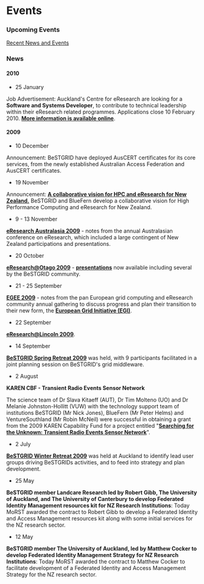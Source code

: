 # Events

### Upcoming Events

[Recent News and Events](/wiki/spaces/BeSTGRID/pages/3816950900)

### News

#### 2010

- 25 January

Job Advertisement: Auckland's Centre for eResearch are looking for a **Software and Systems Developer**, to contribute to technical leadership within their eResearch related programmes. Applications close 10 February 2010. **[More information is available online](http://tr.im/Lu80)**.

#### 2009

- 10 December

Announcement: BeSTGRID have deployed AusCERT certificates for its core services, from the newly established Australian Access Federation and AusCERT certificates.
- 19 November

Announcement: **[A collaborative vision for HPC and eResearch for New Zealand.](http://wiki.auckland.ac.nz/display/BeSTGRID/2009/11/19/A+collaborative+vision+for+HPC+and+eResearch+for+New+Zealand)** BeSTGRID and BlueFern develop a collaborative vision for High Performance Computing and eResearch for New Zealand.
- 9 - 13 November

**[eResearch Australasia 2009](http://wiki.auckland.ac.nz/display/CERES/eResearch+Australasia+2009)** - notes from the annual Australasian conference on eResearch, which included a large contingent of New Zealand participations and presentations.
- 20 October

**[eResearch@Otago 2009](http://extreme.otago.ac.nz/ocs/index.php/eResearch/er09/)** - **[presentations](http://extreme.otago.ac.nz/ocs/index.php/eResearch/er09/schedConf/presentations)** now available including several by the BeSTGRID community.
- 21 - 25 September

**[EGEE 2009](https://wiki.auckland.ac.nz/display/CERES/EGEE+2009)** - notes from the pan European grid computing and eResearch community annual gathering to discuss progress and plan their transition to their new form, the **[European Grid Initiative (EGI)](http://knowledge.eu-egi.eu/)**.
- 22 September

**[eResearch@Lincoln 2009](http://reannz.co.nz/eresearch-lincoln/)**.
- 14 September

**[BeSTGRID Spring Retreat 2009](http://wiki.auckland.ac.nz/display/BeSTGRID/2009/09/15/Spring+Retreat+2009)** was held, with 9 participants facilitated in a joint planning session on BeSTGRID's grid middleware.
- 2 August

**KAREN CBF - Transient Radio Events Sensor Network**

The science team of Dr Slava Kitaeff (AUT), Dr Tim Molteno (UO) and Dr Melanie Johnston-Hollitt (VUW) with the technology support team of institutions BeSTGRID (Mr Nick Jones), BlueFern (Mr Peter Helms) and VentureSouthland (Mr Robin McNeil) were successful in obtaining a grant from the 2009 KAREN Capability Fund for a project entitled "**[Searching for the Unknown: Transient Radio Events Sensor Network](http://www.ska.ac.nz/news/karen-capability-fund-success)**".
- 2 July

**[BeSTGRID Winter Retreat 2009](http://wiki.auckland.ac.nz/display/BeSTGRID/2009/07/02/Winter+Retreat+2009)** was held at Auckland to identify lead user groups driving BeSTGRIDs activities, and to feed into strategy and plan development.
- 25 May

**BeSTGRID member Landcare Research led by Robert Gibb, The University of Auckland, and The University of Canterbury to develop Federated Identity Management resources kit for NZ Research Institutions**: Today MoRST awarded the contract to Robert Gibb to develop a Federated Identity and Access Management resources kit along with some initial services for the NZ research sector.
- 12 May

**BeSTGRID member The University of Auckland, led by Matthew Cocker to develop Federated Identity Management Strategy for NZ Research Institutions**: Today MoRST awarded the contract to Matthew Cocker to facilitate development of a Federated Identity and Access Management Strategy for the NZ research sector.
